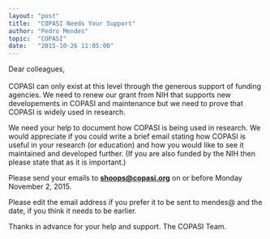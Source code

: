 ```yaml
---
layout: "post"
title:  "COPASI Needs Your Support"
author: "Pedro Mendes"
topic:  "COPASI"
date:   "2015-10-26 11:05:00"
---
```


Dear colleagues,<br/><br/>
COPASI can only exist at this level through the generous support of 
funding agencies. We need to renew our grant from NIH that supports new 
developements in COPASI and maintenance but we need to prove that COPASI 
is widely used in research.

We need your help to document how COPASI is being used in research. 
We would appreciate if you could write a brief email stating how COPASI 
is useful in your research (or education) and how you would like to see 
it maintained and developed further.  (If you are also funded by the NIH 
then please state that as it is important.)

Please send your emails to
<b><a href="mailto:shoops@copasi.org?Subject=In%20support%20of%20COPASI">shoops@copasi.org</a></b> 
on or before Monday November 2, 2015.

Please edit the email address if you prefer it to be sent to mendes@ and 
the date, if you think it needs to be earlier.

Thanks in advance for your help and support.
The COPASI Team.
